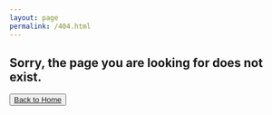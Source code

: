 ```yaml
---
layout: page
permalink: /404.html
---
```


<h2>
  Sorry, the page you are looking for does not exist.
</h2>
<button class="btn btn-lg btn-default">
  <a href="/">
    Back to Home
  </a>
</button>